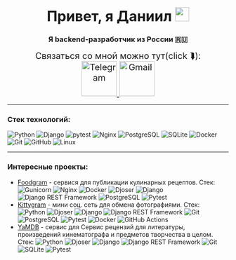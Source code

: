 <body>
    <welcome>
        <h1 style="font-size: 32px;" align="center">Привет, я Даниил
        <img src="https://github.com/blackcater/blackcater/raw/main/images/Hi.gif" height="32"/></h1>
        <h3 align="center">Я backend-разработчик из России 🇷🇺</h3>
    </welcome>
    <contact align="center" style="font-size: 20px;">
        <div>Связаться со мной можно тут(click ⮯):</div>
        <div align="center">
            <a href="https://t.me/annttonov">
                <img src="https://upload.wikimedia.org/wikipedia/commons/8/82/Telegram_logo.svg" alt="Telegram" height="80"/>
            </a>
            <a href="mailto:annttonov.d@gmail.com">
                <img src="https://upload.wikimedia.org/wikipedia/commons/7/7e/Gmail_icon_%282020%29.svg" alt="Gmail" height="80" width="80"/>
            </a>
        </div>
    </contact>
    <hr>
    <stack>
        <h3>Стек технологий:</h3>
        <p>
            <img src="https://img.shields.io/badge/Python-3776AB?style=for-the-badge&logo=python&logoColor=white" alt="Python">
            <img src="https://img.shields.io/badge/Django-092E20?style=for-the-badge&logo=django&logoColor=white" alt="Django">
            <img src="https://img.shields.io/badge/pytest-0A9EDC?style=for-the-badge&logo=pytest&logoColor=white" alt="pytest">
            <img src="https://img.shields.io/badge/Nginx-009639?style=for-the-badge&logo=nginx&logoColor=white" alt="Nginx">
            <img src="https://img.shields.io/badge/PostgreSQL-4169E1?style=for-the-badge&logo=postgresql&logoColor=white" alt="PostgreSQL">
            <img src="https://img.shields.io/badge/SQLite-003B57?style=for-the-badge&logo=sqlite&logoColor=white" alt="SQLite">
            <img src="https://img.shields.io/badge/Docker-2496ED?style=for-the-badge&logo=docker&logoColor=white" alt="Docker">
            <img src="https://img.shields.io/badge/Git-F05032?style=for-the-badge&logo=git&logoColor=white" alt="Git">
            <img src="https://img.shields.io/badge/GitHub-181717?style=for-the-badge&logo=github&logoColor=white" alt="GitHub">
            <img src="https://img.shields.io/badge/Linux-FCC624?style=for-the-badge&logo=linux&logoColor=black" alt="Linux">
        </p>
        <hr>
    </stack>
    <projects>
        <h3>Интересные проекты:</h3>
        <ul>
            <li><a href="https://github.com/Annttonov/foodgram.git">Foodgram</a> - 
                сервися для публикации кулинарных рецептов. Стек:
                <img src="https://img.shields.io/badge/Gunicorn-499848?style=flat&logo=gunicorn&logoColor=white" alt="Gunicorn">
                <img src="https://img.shields.io/badge/Nginx-009639?style=flat&logo=nginx&logoColor=white" alt="Nginx">
                <img src="https://img.shields.io/badge/Docker-2496ED?style=flat&logo=docker&logoColor=white" alt="Docker">
                <img src="https://img.shields.io/badge/Djoser-000000?style=flat&logo=django&logoColor=white" alt="Djoser">
                <img src="https://img.shields.io/badge/Django-092E20?style=flat&logo=django&logoColor=white" alt="Django">
                <img src="https://img.shields.io/badge/Django_REST_Framework-092E20?style=flat&logo=django&logoColor=white" alt="Django REST Framework">
                <img src="https://img.shields.io/badge/PostgreSQL-4169E1?style=flat&logo=postgresql&logoColor=white" alt="PostgreSQL">
                <img src="https://img.shields.io/badge/Pytest-0A9EDC?style=flat&logo=pytest&logoColor=white" alt="Pytest">
            </li>
            <li><a href="https://github.com/Annttonov/Kittygram.git">Kittygram</a> - 
                мини соц. сеть для обмена фотографиями. Стек: 
                <img src="https://img.shields.io/badge/Python-3776AB?style=flat&logo=python&logoColor=white" alt="Python">
                <img src="https://img.shields.io/badge/Djoser-000000?style=flat&logo=django&logoColor=white" alt="Djoser">
                <img src="https://img.shields.io/badge/Django-092E20?style=flat&logo=django&logoColor=white" alt="Django">
                <img src="https://img.shields.io/badge/Django_REST_Framework-092E20?style=flat&logo=django&logoColor=white" alt="Django REST Framework">
                <img src="https://img.shields.io/badge/Git-F05032?style=flat&logo=git&logoColor=white" alt="Git">
                <img src="https://img.shields.io/badge/PostgreSQL-4169E1?style=flat&logo=postgresql&logoColor=white" alt="PostgreSQL">
                <img src="https://img.shields.io/badge/Pytest-0A9EDC?style=flat&logo=pytest&logoColor=white" alt="Pytest">
                <img src="https://img.shields.io/badge/Docker-2496ED?style=flat&logo=docker&logoColor=white" alt="Docker">
                <img src="https://img.shields.io/badge/GitHub_Actions-2088FF?style=flat&logo=github-actions&logoColor=white" alt="GitHub Actions">    
            </li>
            <li><a href="https://github.com/Annttonov/api_yamdb.git">YaMDB</a> - 
                сервис для Сервис рецензий для литературы, произведений кинематографа 
                и предметов творчества в целом. Стек: 
                <img src="https://img.shields.io/badge/Python-3776AB?style=flat&logo=python&logoColor=white" alt="Python">
                <img src="https://img.shields.io/badge/Djoser-000000?style=flat&logo=django&logoColor=white" alt="Djoser">
                <img src="https://img.shields.io/badge/Django-092E20?style=flat&logo=django&logoColor=white" alt="Django">
                <img src="https://img.shields.io/badge/Django_REST_Framework-092E20?style=flat&logo=django&logoColor=white" alt="Django REST Framework">
                <img src="https://img.shields.io/badge/Git-F05032?style=flat&logo=git&logoColor=white" alt="Git">
                <img src="https://img.shields.io/badge/SQLite-003B57?style=flat&logo=sqlite&logoColor=white" alt="SQLite">
                <img src="https://img.shields.io/badge/Pytest-0A9EDC?style=flat&logo=pytest&logoColor=white" alt="Pytest">
            </li>
        </ul>
    </projects>
</body>